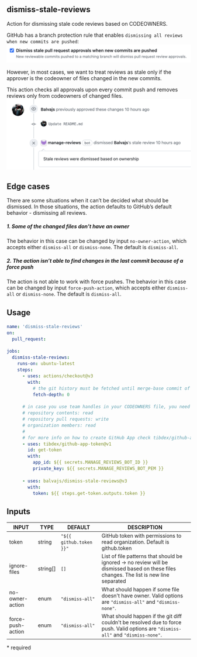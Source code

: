 ## dismiss-stale-reviews

Action for dismissing stale code reviews based on CODEOWNERS.

GitHub has a branch protection rule that enables `dismissing all reviews when new commits are pushed`:
![GitHub branch protection rule for dismissing all reviews when new commits are pushed](/docs/github-default-dismiss-approvals.png)

However, in most cases, we want to treat reviews as stale only if the approver is the codeowner of files changed in the new commits.

This action checks all approvals upon every commit push and removes reviews only from codeowners of changed files.
![Stale reviews dismissed based on ownership](/docs/dismiss-reviews-based-on-ownership.png)

## Edge cases

There are some situations when it can’t be decided what should be dismissed. In those situations, the action defaults to GitHub’s default behavior - dismissing all reviews.

##### 1. Some of the changed files don’t have an owner

The behavior in this case can be changed by input `no-owner-action`, which accepts either `dismiss-all` or `dismiss-none`. The default is `dismiss-all`.

##### 2. The action isn’t able to find changes in the last commit because of a force push

The action is not able to work with force pushes. The behavior in this case can be changed by input `force-push-action`, which accepts either `dismiss-all` or `dismiss-none`. The default is `dismiss-all`.

## Usage

```yaml
name: 'dismiss-stale-reviews'
on:
  pull_request:

jobs:
  dismiss-stale-reviews:
    runs-on: ubuntu-latest
    steps:
      - uses: actions/checkout@v3
        with:
          # the git history must be fetched until merge-base commit of pull-request
          fetch-depth: 0

      # in case you use team handles in your CODEOWNERS file, you need to get a GitHub App token with advanced permissions:
      # repository contents: read
      # repository pull requests: write
      # organization members: read
      #
      # for more info on how to create GitHub App check tibdex/github-app-token action
      - uses: tibdex/github-app-token@v1
        id: get-token
        with:
          app_id: ${{ secrets.MANAGE_REVIEWS_BOT_ID }}
          private_key: ${{ secrets.MANAGE_REVIEWS_BOT_PEM }}

      - uses: balvajs/dismiss-stale-reviews@v3
        with:
          token: ${{ steps.get-token.outputs.token }}
```

## Inputs

| INPUT             | TYPE     | DEFAULT                 | DESCRIPTION                                                                                                                              |
| ----------------- | -------- | ----------------------- | ---------------------------------------------------------------------------------------------------------------------------------------- |
| token             | string   | `"${{ github.token }}"` | GitHub token with permissions to read organization. Default is github.token                                                              |
| ignore-files      | string[] | `[]`                    | List of file patterns that should be ignored -> no review will be dismissed based on these files changes. The list is new line separated |
| no-owner-action   | enum     | `"dismiss-all"`         | What should happen if some file doesn't have owner. Valid options are `"dismiss-all"` and `"dismiss-none"`.                              |
| force-push-action | enum     | `"dismiss-all"`         | What should happen if the git diff couldn't be resolved due to force push. Valid options are `"dismiss-all"` and `"dismiss-none"`.       |

\* required
